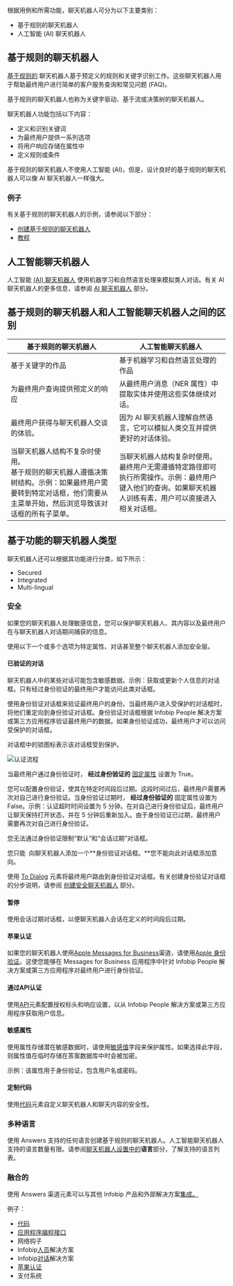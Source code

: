 根据用例和所需功能，聊天机器人可分为以下主要类别：

- 基于规则的聊天机器人
- 人工智能 (AI) 聊天机器人

## 基于规则的聊天机器人

[基于规则的](https://www.infobip.com/glossary/keyword-chatbot) 聊天机器人基于预定义的规则和关键字识别工作。这些聊天机器人用于帮助最终用户进行简单的客户服务查询和常见问题 (FAQ)。

基于规则的聊天机器人也称为关键字驱动、基于流或决策树的聊天机器人。

聊天机器人功能包括以下内容：

- 定义和识别关键词
- 为最终用户提供一系列选项
- 将用户响应存储在属性中
- 定义规则或条件

基于规则的聊天机器人不使用人工智能 (AI)，但是，设计良好的基于​​规则的聊天机器人可以像 AI 聊天机器人一样强大。

### 例子

有关基于规则的聊天机器人的示例，请参阅以下部分：

- [创建基于规则的聊天机器人](https://www.infobip.com/docs/answers/create-chatbot/create-keyword-chatbot)
- [教程](https://www.infobip.com/docs/use-cases?child:use_case_related_products=answers)

## 人工智能聊天机器人

人工智能 [(AI) 聊天机器人](https://www.infobip.com/glossary/ai-chatbot) 使用机器学习和自然语言处理来模拟类人对话。有关 AI 聊天机器人的更多信息，请参阅 [AI 聊天机器人](https://www.infobip.com/docs/answers/ai-chatbots) 部分。

## 基于规则的聊天机器人和人工智能聊天机器人之间的区别

|基于规则的聊天机器人|人工智能聊天机器人|
|---|---|
|基于关键字的作品|基于机器学习和自然语言处理的作品|
|为最终用户查询提供预定义的响应|从最终用户消息（NER 属性）中提取实体并使用这些实体继续对话。|
|最终用户获得与聊天机器人交谈的体验。|因为 AI 聊天机器人理解自然语言，它可以模拟人类交互并提供更好的对话体验。|
|当聊天机器人结构不复杂时使用。  <br>基于规则的聊天机器人遵循决策树结构。示例：如果最终用户需要转到特定对话框，他们需要从主菜单开始，然后浏览导致该对话框的所有子菜单。|当聊天机器人结构复杂时使用。  <br>最终用户无需遵循特定路径即可执行所需操作。示例：最终用户键入他们的查询。如果聊天机器人训练有素，用户可以直接进入相关对话框。|

## 基于功能的聊天机器人类型

聊天机器人还可以根据其功能进行分类，如下所示：

- Secured
- Integrated
- Multi-lingual

### 安全

如果您的聊天机器人处理敏感信息，您可以保护聊天机器人、其内容以及最终用户在与聊天机器人对话期间捕获的信息。

使用以下一个或多个选项为特定属性、对话甚至整个聊天机器人添加安全层。

#### 已验证的对话

聊天机器人中的某些对话可能包含敏感数据。示例：获取或更新个人信息的对话框。只有经过身份验证的最终用户才能访问此类对话框。 

使用身份验证对话框来验证最终用户的身份。当最终用户进入受保护的对话框时，将他们重定向到身份验证对话框。身份验证对话框根据 Infobip People 解决方案或第三方应用程序验证最终用户的数据。如果身份验证成功，最终用户才可以访问受保护的对话框。

对话框中的锁图标表示该对话框受到保护。

![认证流程](https://www.infobip.com/docs/images/uploads/articles/Untitled_Diagram.png)

当最终用户通过身份验证时， **经过身份验证的** [固定属性](https://www.infobip.com/docs/answers/design-chatbot#fixed-attributes-attributes) 设置为 True。

您可以配置身份验证，使其在特定时间段后过期。这段时间过后，最终用户需要再次对自己进行身份验证。当身份验证过期时， **经过身份验证的** 固定属性设置为 False。示例：认证超时时间设置为 5 分钟。在对自己进行身份验证后，最终用户让聊天保持打开状态，并在 5 分钟后重新加入。由于身份验证已过期，最终用户需要再次对自己进行身份验证。

您无法通过身份验证限制“默认”和“会话过期”对话框。

您只能  向聊天机器人添加一个**身份验证对话框。**您不能向此对话框添加意向。

使用 [To Dialog](https://www.infobip.com/docs/answers/chatbot-elements/channels) 元素将最终用户路由到身份验证对话框。有关创建身份验证对话框的分步说明，请参阅 [创建安全聊天机器人](https://www.infobip.com/docs/answers/create-chatbot/create-secured-chatbot) 部分。

#### 暂停

使用会话过期对话框，以便聊天机器人会话在定义的时间段后过期。

#### 苹果认证

如果您的聊天机器人使用[Apple Messages for Business](https://www.infobip.com/docs/apple-messages-for-business)渠道，请使用[Apple 身份验证](https://www.infobip.com/docs/answers/chatbot-elements/channels?ch=apple-messages-for-business#apple-authentication)。这使您能够在 Messages for Business 应用程序中针对 Infobip People 解决方案或第三方应用程序对最终用户进行身份验证。

#### 通过API认证

使用[API](https://www.infobip.com/docs/answers/chatbot-elements/core-elements#api)元素配置授权标头和响应设置，以从 Infobip People 解决方案或第三方应用程序获取用户信息。

#### 敏感属性

使用属性存储潜在敏感数据时，请使用[敏感值](https://www.infobip.com/docs/answers/chatbot-structure/attributes#attributes-tab)字段来保护属性。如果选择此字段，则属性值在临时存储在答案数据库中时会被加密。

示例：该属性用于身份验证，包含用户名或密码。

#### 定制代码

使用[代码](https://www.infobip.com/docs/answers/chatbot-elements/core-elements#code)元素自定义聊天机器人和聊天内容的安全性。

### 多种语言

使用 Answers 支持的任何语言创建基于规则的聊天机器人。人工智能聊天机器人支持的语言数量有限。请参阅[聊天机器人设置中的](https://www.infobip.com/docs/answers/chatbot-settings)**语言**部分，了解支持的语言列表。[](https://www.infobip.com/docs/answers/chatbot-settings)

### 融合的

使用 Answers 渠道元素可以与其他 Infobip 产品和外部解决方案[集成。](https://www.infobip.com/docs/answers/integrations)

例子：

- [代码](https://www.infobip.com/docs/answers/chatbot-elements/core-elements#code)
- [应用程序编程接口](https://www.infobip.com/docs/answers/chatbot-elements/core-elements#api)
- 网络钩子
- Infobip[人员](https://www.infobip.com/docs/answers/integrations/people)解决方案
- Infobip[对话](https://www.infobip.com/docs/answers/integrations/conversations)解决方案
- [苹果认证](https://www.infobip.com/docs/answers/chatbot-elements/channels?ch=apple-messages-for-business#apple-authentication)
- 支付系统